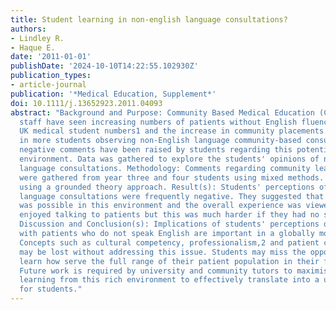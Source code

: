 ```yaml
---
title: Student learning in non-english language consultations?
authors:
- Lindley R.
- Haque E.
date: '2011-01-01'
publishDate: '2024-10-10T14:22:55.102930Z'
publication_types:
- article-journal
publication: '*Medical Education, Supplement*'
doi: 10.1111/j.13652923.2011.04093
abstract: "Background and Purpose: Community Based Medical Education (CBME) clinical
  staff have seen increasing numbers of patients without English fluency, increasing
  UK medical student numbers1 and the increase in community placements. This has resulted
  in more students observing non-English language community-based consultations. Anecdotally,
  negative comments have been raised by students regarding this potentially rich learning
  environment. Data was gathered to explore the students' opinions of non-English
  language consultations. Methodology: Comments regarding community learning experiences
  were gathered from year three and four students using mixed methods. Data was themed
  using a grounded theory approach. Result(s): Students' perceptions of non-English
  language consultations were frequently negative. They suggested that little learning
  was possible in this environment and the overall experience was viewed poorly. Students
  enjoyed talking to patients but this was much harder if they had no shared language.
  Discussion and Conclusion(s): Implications of students' perceptions of medical interactions
  with patients who do not speak English are important in a globally mobile population.
  Concepts such as cultural competency, professionalism,2 and patient centredness3
  may be lost without addressing this issue. Students may miss the opportunity to
  learn how serve the full range of their patient population in their future careers.
  Future work is required by university and community tutors to maximise the potential
  learning from this rich environment to effectively translate into a useful experience
  for students."
---
```

